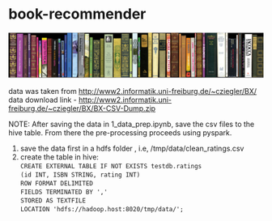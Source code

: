 # book-recommender

<div align="center">
<img src=https://raw.githubusercontent.com/GrejSegura/book-recommender/master/img/books.jpg>
</div>

data was taken from http://www2.informatik.uni-freiburg.de/~cziegler/BX/  
data download link - http://www2.informatik.uni-freiburg.de/~cziegler/BX/BX-CSV-Dump.zip


NOTE:
After saving the data in 1_data_prep.ipynb, save the csv files to the hive table. From there the pre-processing proceeds using pyspark.
1. save the data first in a hdfs folder , i.e, /tmp/data/clean_ratings.csv
2. create the table in hive:  
    `CREATE EXTERNAL TABLE IF NOT EXISTS testdb.ratings`  
    `(id INT, ISBN STRING, rating INT)`  
    `ROW FORMAT DELIMITED`  
    `FIELDS TERMINATED BY ','`  
    `STORED AS TEXTFILE`  
    `LOCATION 'hdfs://hadoop.host:8020/tmp/data/';`
